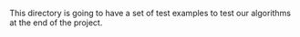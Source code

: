 This directory is going to have a set of test examples to test our algorithms at the end of the project.